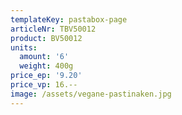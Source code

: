 ```yaml
---
templateKey: pastabox-page
articleNr: TBV50012
product: BV50012
units:
  amount: '6'
  weight: 400g
price_ep: '9.20'
price_vp: 16.--
image: /assets/vegane-pastinaken.jpg
---
```


